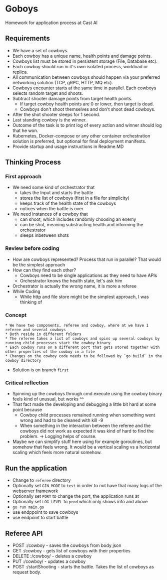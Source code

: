 # Goboys 

Homework for application process at Cast AI

## Requirements

* We have a set of cowboys.
* Each cowboy has a unique name, health points and damage points.
* Cowboys list must be stored in persistent storage (File, Database etc).
* Each cowboy should run in it's own isolated process, workload or replica.
* All communication between cowboys should happen via your preferred networking solution (TCP, gRPC, HTTP, MQ etc). 
* Cowboys encounter starts at the same time in parallel. Each cowboys selects random target and shoots.
* Subtract shooter damage points from target health points.
  * If target cowboy health points are 0 or lower, then target is dead.
  * Cowboys don't shoot themselves and don't shoot dead cowboys.
* After the shot shooter sleeps for 1 second.
* Last standing cowboy is the winner.
* Outcome of the task is to print log of every action and winner should log that he won.
* Kubernetes, Docker-compose or any other container orchestration solution is preferred, but optional for final deployment manifests. 
* Provide startup and usage instructions in Readme.MD

## Thinking Process

### First approach
* We need some kind of orchestrator that
    * takes the Input and starts the battle
    * stores the list of cowboys (first in a file for simplicity)
    * keeps track of the health state of the cowboys
    * notices when the battle is over
* We need instances of a cowboy that 
    * can shoot, which includes randomly choosing an enemy
    * can be shot, meaning substracting health and informing the orchestrator
    * sleeps inbetween shots

### Review before coding
* How are cowboys represented? Process that run in parallel? That would be the simplest approach
* How can they find each other?
    * Cowboys need to be single applications as they need to have APIs 
    * Orchestrator knows the health state, let's ask him
* Orchestrator is actually the wrong name, it is more a referee
* While Coding 
    * While http and file store might be the simplest approach, I was thinking of 

### Concept
    * We have two components, referee and cowboy, where at we have 1 referee and several cowboys
    * Both reside in different folders 
    * The referee takes a list of cowboys and spins up several cowboys by running child processes start the cowboy binary
    * Each cowboy runs on a different port that gets stored together with other properties of the cowboy in a file
    * Changes on the cowboy code needs to be followed by `go build` in the cowboy directory
* Solution is on branch `first`

###  Critical reflection
* Spinning up the cowboys through cmd.execute using the cowboy binary feels kind of unusual, but works ^^
* That fact made the developing and debugging a little bit hard at some point because
    * Cowboy child processes remained running when something went wrong and had to be cleaned with kill -9
    * When something in the interaction between the referee and the cowboys did not work as expected it was kind of hard to find the problem. -> Logging helps of course. 
* Maybe we can simplify stuff here using for example goroutines, but somehow that feels wrong. It would be a vertical scaling vs a horizontal scaling which feels more natural somehow. 


## Run the application
* Change to `referee` directory
* Optionally set `GIN_MODE` to `test` in order to not have that many logs of the webserver framework
* Optionally set `PORT` to change the port, the application runs at
* Optionally set `LOG_LEVEL` to `prod` which only shows info and above 
* `go run main.go`
* use endppoint to save cowboys
* use endpoint to start battle

## Referee API 
* POST <host>:<port>/cowboy - saves the cowboys from body json 
* GET <host>:<port>/cowboy - gets list of cowboys with their properties
* DELETE <host>:<port>/cowboy/<name> - deletes a cowboy
* PUT <host>:<port>/cowboy/<name> - updates a cowboy
* POST <host>:<port>/startShooting - starts the battle. Takes the list of cowboys as request body. 